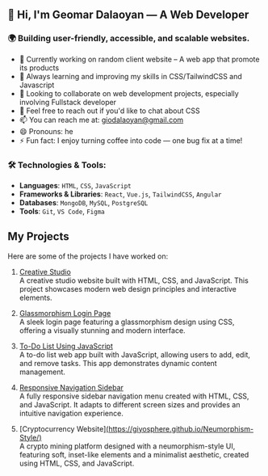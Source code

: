 ## 👋 Hi, I'm Geomar Dalaoyan — A Web Developer

### 🌍 Building user-friendly, accessible, and scalable websites.

- 🔭 Currently working on random client website – A web app that promote its products
- 🌱 Always learning and improving my skills in CSS/TailwindCSS and Javascript
- 👯 Looking to collaborate on web development projects, especially involving Fullstack developer
- 💬 Feel free to reach out if you'd like to chat about CSS
- 📫 You can reach me at: giodalaoyan@gmail.com
- 😄 Pronouns: he
- ⚡ Fun fact: I enjoy turning coffee into code — one bug fix at a time!

### 🛠️ Technologies & Tools:
- **Languages**: `HTML`, `CSS`, `JavaScript`
- **Frameworks & Libraries**: `React`, `Vue.js`, `TailwindCSS`, `Angular`
- **Databases**: `MongoDB`, `MySQL`, `PostgreSQL`
- **Tools**: `Git`, `VS Code`, `Figma`

## My Projects

Here are some of the projects I have worked on:

1. [Creative Studio](https://giyosphere.github.io/Creative-Studio/)  
   A creative studio website built with HTML, CSS, and JavaScript. This project showcases modern web design principles and interactive elements.

2. [Glassmorphism Login Page](https://giyosphere.github.io/Glassmorphism-Login-page/)  
   A sleek login page featuring a glassmorphism design using CSS, offering a visually stunning and modern interface.

3. [To-Do List Using JavaScript](https://giyosphere.github.io/To-do-list-using-javascript/)  
   A to-do list web app built with JavaScript, allowing users to add, edit, and remove tasks. This app demonstrates dynamic content management.

4. [Responsive Navigation Sidebar](https://giyosphere.github.io/Responsive-Navigation-side-bar/)  
   A fully responsive sidebar navigation menu created with HTML, CSS, and JavaScript. It adapts to different screen sizes and provides an intuitive navigation experience.

5. [Cryptocurrency Website][(https://giyosphere.github.io/Neumorphism-Style/)](https://giyosphere.github.io/crypto_web/)  
 A crypto mining platform designed with a neumorphism-style UI, featuring soft, inset-like elements and a minimalist aesthetic, created using HTML, CSS, and JavaScript.







